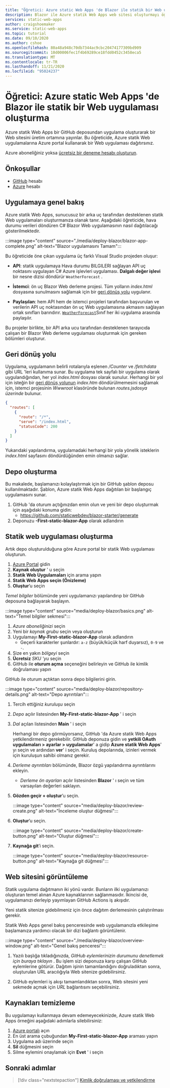 ```yaml
---
title: "Öğretici: Azure static Web Apps 'de Blazor ile statik bir Web uygulaması oluşturma"
description: Blazor ile Azure statik Web Apps web sitesi oluşturmayı öğrenin.
services: static-web-apps
author: craigshoemaker
ms.service: static-web-apps
ms.topic: tutorial
ms.date: 09/10/2020
ms.author: cshoe
ms.openlocfilehash: 80a48a948c70db7344ac9cbc20474177309bd909
ms.sourcegitcommit: 10d00006fec1f4b69289ce18fdd0452c3458eca5
ms.translationtype: MT
ms.contentlocale: tr-TR
ms.lasthandoff: 11/21/2020
ms.locfileid: "95024237"
---
```

# <a name="tutorial-building-a-static-web-app-with-blazor-in-azure-static-web-apps"></a>Öğretici: Azure static Web Apps 'de Blazor ile statik bir Web uygulaması oluşturma

Azure statik Web Apps bir GitHub deposundan uygulama oluşturarak bir Web sitesini üretim ortamına yayınlar. Bu öğreticide, Azure statik Web uygulamalarına Azure portal kullanarak bir Web uygulaması dağıtırsınız.

Azure aboneliğiniz yoksa [ücretsiz bir deneme hesabı oluşturun](https://azure.microsoft.com/free).

## <a name="prerequisites"></a>Önkoşullar

- [GitHub](https://github.com) hesabı
- [Azure](https://portal.azure.com) hesabı

## <a name="application-overview"></a>Uygulamaya genel bakış

Azure statik Web Apps, sunucusuz bir arka uç tarafından desteklenen statik Web uygulamaları oluşturmanıza olanak tanır. Aşağıdaki öğreticide, hava durumu verileri döndüren C# Blazor Web uygulamasının nasıl dağıtılacağı gösterilmektedir.

:::image type="content" source="./media/deploy-blazor/blazor-app-complete.png" alt-text="Blazor uygulamasını Tamam":::

Bu öğreticide öne çıkan uygulama üç farklı Visual Studio projeden oluşur:

- **API**: statik uygulamaya Hava durumu BILGILERI sağlayan API uç noktasını uygulayan C# Azure işlevleri uygulaması. **Dalgalı değer işlevi** bir nesne dizisi döndürür `WeatherForecast` .

- **İstemci**: ön uç Blazor Web derleme projesi. Tüm yolların _index.html_ dosyasına sunulmasını sağlamak için bir [geri dönüş yolu](#fallback-route) uygulanır.

- **Paylaşılan**: hem API hem de istemci projeleri tarafından başvurulan ve verilerin API uç noktasından ön uç Web uygulamasına akmasını sağlayan ortak sınıfları barındırır. [`WeatherForecast`](https://github.com/staticwebdev/blazor-starter/blob/main/Shared/WeatherForecast.cs)Sınıf her iki uygulama arasında paylaşılır.

Bu projeler birlikte, bir API arka ucu tarafından desteklenen tarayıcıda çalışan bir Blazor Web derleme uygulaması oluşturmak için gereken bölümleri oluşturur.

## <a name="fallback-route"></a>Geri dönüş yolu

Uygulama, uygulamanın belirli rotalarıyla eşlenen _/Counter_ ve _/fetchdata_ gibi URL 'leri kullanıma sunar. Bu uygulama tek sayfalı bir uygulama olarak uygulandığından, her yol _index.html_ dosyası olarak sunulur. Herhangi bir yol için isteğin bir [geri dönüş yolunun](./routes.md#fallback-routes) _index.htm_ döndürülmemesini sağlamak için, istemci projesinin _Wwwroot_ klasöründe bulunan _routes.jsdosya üzerinde_ bulunur.

```json
{
  "routes": [
    {
      "route": "/*",
      "serve": "/index.html",
      "statusCode": 200
    }
  ]
}
```

Yukarıdaki yapılandırma, uygulamadaki herhangi bir yola yönelik isteklerin _index.html_ sayfasını döndürdüğünden emin olmanızı sağlar.

## <a name="create-a-repository"></a>Depo oluşturma

Bu makalede, başlamanızı kolaylaştırmak için bir GitHub şablon deposu kullanılmaktadır. Şablon, Azure statik Web Apps dağıtılan bir başlangıç uygulamasını sunar.

1. GitHub 'da oturum açtığınızdan emin olun ve yeni bir depo oluşturmak için aşağıdaki konuma gidin:
    - https://github.com/staticwebdev/blazor-starter/generate
1. Deponuzu **-First-static-blazor-App** olarak adlandırın

## <a name="create-a-static-web-app"></a>Statik web uygulaması oluşturma

Artık depo oluşturulduğuna göre Azure portal bir statik Web uygulaması oluşturun.

1. [Azure Portal](https://portal.azure.com) gidin
1. **Kaynak oluştur** ' u seçin
1. **Statik Web Uygulamaları** için arama yapın
1. **Statik Web Apps seçin (Önizleme)**
1. **Oluştur**’u seçin

_Temel bilgiler_ bölümünde yeni uygulamanızı yapılandırıp bir GitHub deposuna bağlayarak başlayın.

:::image type="content" source="media/deploy-blazor/basics.png" alt-text="Temel bilgiler sekmesi":::

1. _Azure aboneliğinizi_ seçin
1. Yeni bir _kaynak grubu_ seçin veya oluşturun
1. Uygulamayı **My-First-static-blazor-App** olarak adlandırın
    - Geçerli karakterler şunlardır: `a-z` (büyük/küçük harf duyarsız), `0-9` ve `-`.
1. Size en yakın _bölgeyi_ seçin
1. **Ücretsiz** _SKU 'yu_ seçin
1. GitHub ile **oturum açma** seçeneğini belirleyin ve GitHub ile kimlik doğrulaması yapın

GitHub ile oturum açtıktan sonra depo bilgilerini girin.

:::image type="content" source="media/deploy-blazor/repository-details.png" alt-text="Depo ayrıntıları":::

1. Tercih ettiğiniz _kuruluşu_ seçin
1. _Depo_ açılır listesinden **My-First-static-blazor-App** ' i seçin
1. _Dal_ açılan listesinden **Main** ' i seçin

    Herhangi bir depo görmüyorsanız, GitHub 'da Azure statik Web Apps yetkilendirmeniz gerekebilir. GitHub deponuza gidin ve **yetkili OAuth uygulamaları > ayarlar > uygulamalar**' a gidip **Azure statik Web Apps**' yı seçin ve ardından **ver**' i seçin. Kuruluş depolarında, izinleri vermek için kuruluşun sahibi olmanız gerekir.

1. _Derleme ayrıntıları_ bölümünde, Blazor özgü yapılandırma ayrıntılarını ekleyin.

    - _Derleme ön ayarları_ açılır listesinden **Blazor** ' ı seçin ve tüm varsayılan değerleri saklayın.

1. **Gözden geçir + oluştur**’u seçin.

    :::image type="content" source="media/deploy-blazor/review-create.png" alt-text="İnceleme oluştur düğmesi":::

1. **Oluştur**’u seçin.

    :::image type="content" source="media/deploy-blazor/create-button.png" alt-text="Oluştur düğmesi":::

1. **Kaynağa git**’i seçin.

    :::image type="content" source="media/deploy-blazor/resource-button.png" alt-text="Kaynağa git düğmesi":::

## <a name="view-the-website"></a>Web sitesini görüntüleme

Statik uygulama dağıtmanın iki yönü vardır. Bunların ilki uygulamanızı oluşturan temel alınan Azure kaynaklarının sağlanmasıdır. İkincisi de, uygulamanızı derleyip yayımlayan GitHub Actions iş akışıdır.

Yeni statik sitenize gidebilmeniz için önce dağıtım derlemesinin çalıştırılması gerekir.

Statik Web Apps genel bakış penceresinde web uygulamanızla etkileşime başlamanıza yardımcı olacak bir dizi bağlantı görüntülenir.

:::image type="content" source="./media/deploy-blazor/overview-window.png" alt-text="Genel bakış penceresi":::

1. Yazılı başlığa tıkladığınızda, _GitHub eylemlerinizin durumunu denetlemek için buraya tıklayın_ . Bu işlem sizi deponuza karşı çalışan GitHub eylemlerine götürür. Dağıtım işinin tamamlandığını doğruladıktan sonra, oluşturulan URL aracılığıyla Web sitenize gidebilirsiniz.

2. GitHub eylemleri iş akışı tamamlandıktan sonra, Web sitesini yeni sekmede açmak için _URL_ bağlantısını seçebilirsiniz.

## <a name="clean-up-resources"></a>Kaynakları temizleme

Bu uygulamayı kullanmaya devam edemeyecekinizde, Azure statik Web Apps örneğini aşağıdaki adımlarla silebilirsiniz:

1. [Azure portalı](https://portal.azure.com) açın
1. En üst arama çubuğundan **My-First-static-blazor-App** araması yapın
1. Uygulama adı üzerinde seçin
1. **Sil** düğmesini seçin
1. Silme eylemini onaylamak için **Evet** ' i seçin

## <a name="next-steps"></a>Sonraki adımlar

> [!div class="nextstepaction"]
> [Kimlik doğrulaması ve yetkilendirme](./authentication-authorization.md)
